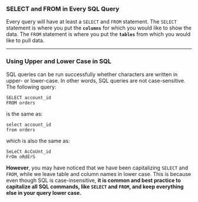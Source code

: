 ### SELECT and FROM in Every SQL Query

Every query will have at least a  `SELECT`  and  `FROM`  statement. The  `SELECT`   statement is where you put the  **`columns`**  for which you would like to show the data. The  `FROM` statement is where you put the  **`tables`**  from which you would like to pull data.



--------------------

### Using Upper and Lower Case in SQL

SQL queries can be run successfully whether characters are written in upper- or lower-case. In other words, SQL queries are not case-sensitive. The following query:

```
SELECT account_id
FROM orders
```

is the same as:

```
select account_id
from orders
```

which is also the same as:

```
SeLeCt AcCoUnt_id
FrOm oRdErS
```

**However**, you may have noticed that we have been capitalizing `SELECT` and `FROM`, while we leave table and column names in lower case. This is because even though SQL is case-insensitive,  **it is common and best practice to capitalize all SQL commands, like `SELECT` and `FROM`, and keep everything else in your query lower case.**
